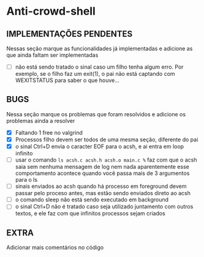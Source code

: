 # Anti-crowd-shell

## IMPLEMENTAÇÕES PENDENTES

Nessas seção marque as funcionalidades já implementadas e adicione as que ainda faltam ser implementadas

- [ ] não está sendo tratado o sinal caso um filho tenha algum erro.
      Por exemplo, se o filho faz um exit(1), o pai não está captando com WEXITSTATUS
      para saber o que houve...

## BUGS

Nessa seção marque os problemas que foram resolvidos e adicione os problemas ainda a resolver

- [x] Faltando 1 free no valgrind
- [x] Processos filho devem ser todos de uma mesma seção, diferente do pai
- [x] o sinal Ctrl+D envia o caracter EOF para o acsh, e ai entra em loop infinito
- [ ] usar o comando `ls acsh.c acsh.h acsh.o main.c %` faz com que o acsh saia
      sem nenhuma mensagem de log nem nada aparentemente esse comportamento acontece
      quando você passa mais de 3 argumentos para o ls
- [ ] sinais enviados ao acsh quando há processo em foreground devem passar pelo
      proceso antes, mas estão sendo enviados direto ao acsh
- [ ] o comando sleep não está sendo executado em background
- [ ] o sinal Ctrl+D não é tratado caso seja utilizado juntamento com outros textos,
      e ele faz com que infinitos processos sejam criados

## EXTRA

Adicionar mais comentários no código
